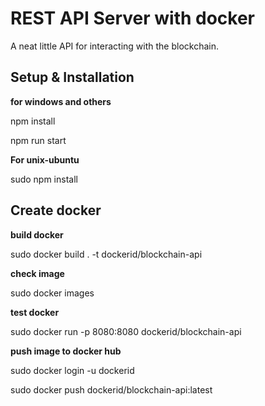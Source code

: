 # REST API Server with docker

A neat little API for interacting with the blockchain.

## Setup & Installation

**for windows and others**

npm install

npm run start

**For unix-ubuntu**

sudo npm install

## **Create docker**

**build docker**

sudo docker build . -t dockerid/blockchain-api

**check image**

sudo docker images

**test docker**

sudo docker run -p 8080:8080 dockerid/blockchain-api

**push image to docker hub**

sudo docker login -u dockerid

sudo docker push dockerid/blockchain-api:latest
